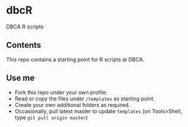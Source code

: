 # dbcR
DBCA R scripts

## Contents
This repo contains a starting point for R scripts at DBCA.

## Use me
* Fork this repo under your own profile. 
* Read or copy the files under `/templates` as starting point.
* Create your own additional folders as required.
* Occasionally, pull latest master to update `templates` (on Tools>Shell, type `git pull origin master`)

